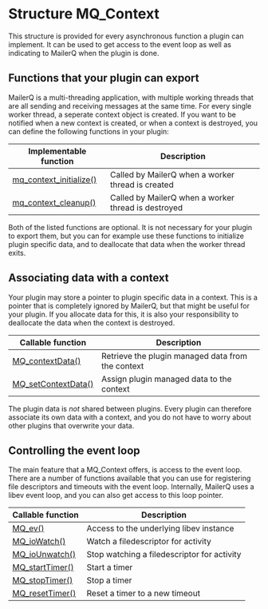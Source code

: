 # Structure MQ_Context

This structure is provided for every asynchronous function a plugin can implement. It can be used to get access
to the event loop as well as indicating to MailerQ when the plugin is done.

## Functions that your plugin can export

MailerQ is a multi-threading application, with multiple working threads that are all sending and receiving
messages at the same time. For every single worker thread, a seperate context object is created. If you want
to be notified when a new context is created, or when a context is destroyed, you can define the following functions in your plugin:

| Implementable function                                          | Description                                         |
|-----------------------------------------------------------------|-----------------------------------------------------|
| [mq_context_initialize()](mq_context_initialize) | Called by MailerQ when a worker thread is created   |
| [mq_context_cleanup()](mq_context_cleanup)       | Called by MailerQ when a worker thread is destroyed |

Both of the listed functions are optional. It is not necessary for your plugin to export them, but you can for example use these functions to initialize plugin specific data, and to deallocate that data when the worker thread exits.

## Associating data with a context

Your plugin may store a pointer to plugin specific data in a context. This is a pointer that is completely ignored by MailerQ, but that might be useful for your plugin. If you allocate data for this, it is also your responsibility to deallocate the data when the context is destroyed.

| Callable function                                       | Description                                       |
|---------------------------------------------------------|---------------------------------------------------|
| [MQ_contextData()](mq_contextdata)       | Retrieve the plugin managed data from the context |
| [MQ_setContextData()](mq_setcontextdata) | Assign plugin managed data to the context         |

The plugin data is _not_ shared between plugins. Every plugin can therefore associate its own data with a context, and you do not have to worry about other plugins that overwrite your data.

## Controlling the event loop

The main feature that a MQ_Context offers, is access to the event loop. There are a number of functions available that you can use for registering file descriptors and timeouts with the event loop. Internally, MailerQ uses a libev event loop, and you can also get access to this loop pointer.

| Callable function                               | Description                                 |
|-------------------------------------------------|---------------------------------------------|
| [MQ_ev()](mq_ev)                 | Access to the underlying libev instance     |
| [MQ_ioWatch()](mq_iowatch)       | Watch a filedescriptor for activity         |
| [MQ_ioUnwatch()](mq_iounwatch)   | Stop watching a filedescriptor for activity |
| [MQ_startTimer()](mq_starttimer) | Start a timer                               |
| [MQ_stopTimer()](mq_stoptimer)   | Stop a timer                                |
| [MQ_resetTimer()](mq_resettimer) | Reset a timer to a new timeout              |
